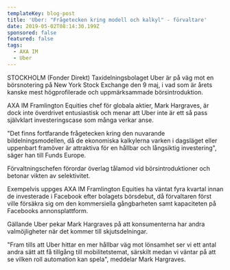 ```yaml
---
templateKey: blog-post
title: 'Uber: "Frågetecken kring modell och kalkyl" - förvaltare'
date: 2019-05-02T08:14:30.199Z
sponsored: false
featured: false
tags:
  - AXA IM
  - Uber
---
```

STOCKHOLM (Fonder Direkt) Taxidelningsbolaget Uber är på väg mot en börsnotering på New York Stock Exchange den 9 maj, i vad som är årets kanske mest högprofilerade och uppmärksammade börsintroduktion.



AXA IM Framlington Equities chef för globala aktier, Mark Hargraves, är dock inte överdrivet entusiastisk och menar att Uber inte är ett så pass självklart investeringscase som många verkar anse.



"Det finns fortfarande frågetecken kring den nuvarande bildelningsmodellen, då de ekonomiska kalkylerna varken i dagsläget eller uppenbart framöver är attraktiva för en hållbar och långsiktig investering", säger han till Funds Europe.



Förvaltningschefen förordar överlag tålamod vid börsintroduktioner och betonar vikten av selektivitet.



Exempelvis uppges AXA IM Framlington Equities ha väntat fyra kvartal innan de investerade i Facebook efter bolagets börsdebut, då förvaltaren först ville försäkra sig om den kommersiella gångbarheten samt kapaciteten på Facebooks annonsplattform.



Gällande Uber pekar Mark Hargraves på att konsumenterna har andra valmöjligheter när det kommer till skjutsdelningar.



"Fram tills att Uber hittar en mer hållbar väg mot lönsamhet ser vi ett antal andra sätt att få tillgång till mobilitetstemat, särskilt medan vi väntar på att se vilken roll automation kan spela", meddelar Mark Hargraves.
